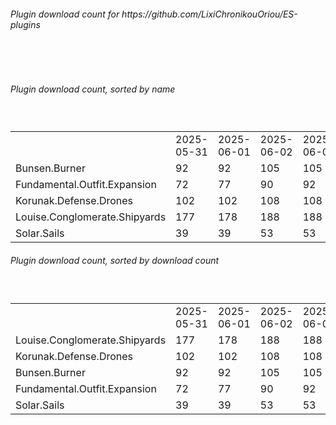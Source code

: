 <h6>Plugin download count for https://github.com/LixiChronikouOriou/ES-plugins</h6><br>
<br>
<h6>Plugin download count, sorted by name</h6><sub><sup><br>
<table>
	<tr>
		<td></td>
		<td>2025-05-31</td>
		<td>2025-06-01</td>
		<td>2025-06-02</td>
		<td>2025-06-03</td>
		<td>2025-06-04</td>
		<td>2025-06-05</td>
		<td>2025-06-06</td>
		<td>today +</td>
	</tr>
	<tr>
		<td>Bunsen.Burner</td>
		<td>92</td>
		<td>92</td>
		<td>105</td>
		<td>105</td>
		<td>105</td>
		<td>107</td>
		<td>107</td>
		<td></td>
	</tr>
	<tr>
		<td>Fundamental.Outfit.Expansion</td>
		<td>72</td>
		<td>77</td>
		<td>90</td>
		<td>92</td>
		<td>96</td>
		<td>98</td>
		<td>100</td>
		<td>+ 2</td>
	</tr>
	<tr>
		<td>Korunak.Defense.Drones</td>
		<td>102</td>
		<td>102</td>
		<td>108</td>
		<td>108</td>
		<td>108</td>
		<td>108</td>
		<td>110</td>
		<td>+ 2</td>
	</tr>
	<tr>
		<td>Louise.Conglomerate.Shipyards</td>
		<td>177</td>
		<td>178</td>
		<td>188</td>
		<td>188</td>
		<td>190</td>
		<td>190</td>
		<td>192</td>
		<td>+ 2</td>
	</tr>
	<tr>
		<td>Solar.Sails</td>
		<td>39</td>
		<td>39</td>
		<td>53</td>
		<td>53</td>
		<td>53</td>
		<td>55</td>
		<td>55</td>
		<td></td>
	</tr>
</table>
</sub></sup>
<h6>Plugin download count, sorted by download count</h6><sub><sup><br>
<table>
	<tr>
		<td></td>
		<td>2025-05-31</td>
		<td>2025-06-01</td>
		<td>2025-06-02</td>
		<td>2025-06-03</td>
		<td>2025-06-04</td>
		<td>2025-06-05</td>
		<td>2025-06-06</td>
		<td>today +</td>
	</tr>
	<tr>
		<td>Louise.Conglomerate.Shipyards</td>
		<td>177</td>
		<td>178</td>
		<td>188</td>
		<td>188</td>
		<td>190</td>
		<td>190</td>
		<td>192</td>
		<td>+ 2</td>
	</tr>
	<tr>
		<td>Korunak.Defense.Drones</td>
		<td>102</td>
		<td>102</td>
		<td>108</td>
		<td>108</td>
		<td>108</td>
		<td>108</td>
		<td>110</td>
		<td>+ 2</td>
	</tr>
	<tr>
		<td>Bunsen.Burner</td>
		<td>92</td>
		<td>92</td>
		<td>105</td>
		<td>105</td>
		<td>105</td>
		<td>107</td>
		<td>107</td>
		<td></td>
	</tr>
	<tr>
		<td>Fundamental.Outfit.Expansion</td>
		<td>72</td>
		<td>77</td>
		<td>90</td>
		<td>92</td>
		<td>96</td>
		<td>98</td>
		<td>100</td>
		<td>+ 2</td>
	</tr>
	<tr>
		<td>Solar.Sails</td>
		<td>39</td>
		<td>39</td>
		<td>53</td>
		<td>53</td>
		<td>53</td>
		<td>55</td>
		<td>55</td>
		<td></td>
	</tr>
</table>
</sub></sup>
